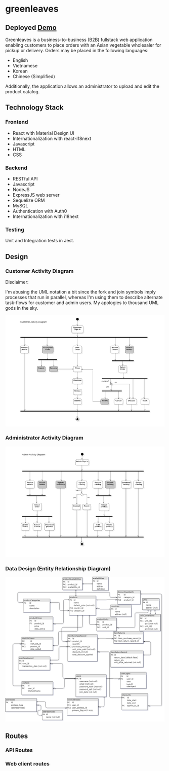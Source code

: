 # greenleaves

## Deployed [Demo](https://greenleaves-deployed.herokuapp.com/)

Greenleaves is a business-to-business (B2B) fullstack web application enabling customers to place orders with an Asian vegetable wholesaler for pickup or delivery.  Orders may be placed in the following languages:

* English
* Vietnamese
* Korean
* Chinese (Simplified)

Additionally, the application allows an administrator to upload and edit the product catalog.

## Technology Stack

### Frontend

* React with Material Design UI
* Internationalization with react-i18next
* Javascript
* HTML
* CSS

### Backend

* RESTful API
* Javascript
* NodeJS
* ExpressJS web server
* Sequelize ORM
* MySQL
* Authentication with Auth0
* Internationalization with i18next

### Testing

Unit and Integration tests in Jest.

## Design

### Customer Activity Diagram

Disclaimer: 

I'm abusing the UML notation a bit since the fork and join symbols imply processes that run in parallel, whereas I'm using them to describe alternate task-flows for customer and admin users.  My apologies to thousand UML gods in the sky.

![alt](docs/img/uml-ad-cust.png)

### Administrator Activity Diagram

![alt](docs/img/uml-ad-admin.png)

### Data Design (Entity Relationship Diagram)

![alt](/docs/img/greenleaf_ERD.png)

## Routes

### API Routes

### Web client routes
